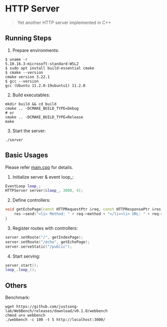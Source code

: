 # HTTP Server
> Yet another HTTP server implemented in C++


## Running Steps
1. Prepare environments:
```shell
$ uname -r
5.10.16.3-microsoft-standard-WSL2
$ sudo apt install build-essential cmake
$ cmake --version
cmake version 3.22.1
$ gcc --version
gcc (Ubuntu 11.2.0-19ubuntu1) 11.2.0
```
2. Build executables:
```shell
mkdir build && cd build
cmake .. -DCMAKE_BUILD_TYPE=Debug
# or
cmake .. -DCMAKE_BUILD_TYPE=Release
make
```
3. Start the server:
```shell
./server
```

## Basic Usages
Please refer [main.cpp](./main.cpp) for details.
1. Initialize server & event loop_:
```C++
EventLoop loop_;
HTTPServer server(&loop_, 3000, 4);
```
2. Define controllers:
```C++
void getEchoPage(const HTTPRequestPtr &req, const HTTPResponsePtr &res) {
    res->send("<li> Method: " + req->method + "</li><li> URL: " + req->url + "</li>");
}
```
3. Register routes with controllers:
```C++
server.setRoute("/", getIndexPage);
server.setRoute("/echo", getEchoPage);
server.serveStatic("/public");
```
4. Start serving:
```C++
server.start();
loop_.loop_();
```

## Others
Benchmark:
```shell
wget https://github.com/justsong-lab/WebBench/releases/download/v0.1.0/webbench
chmod u+x webbench
./webbench -c 100 -t 5 http://localhost:3000/
```